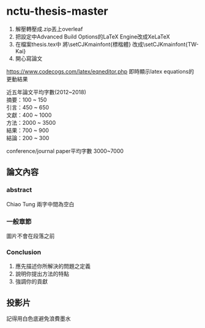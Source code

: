 # nctu-thesis-master

1. 解壓轉壓成.zip丟上overleaf
2. 把設定中Advanced Build Options的LaTeX Engine改成XeLaTeX
3. 在檔案thesis.tex中
將\setCJKmainfont{標楷體} 改成\setCJKmainfont{TW-Kai}
4. 開心寫論文

https://www.codecogs.com/latex/eqneditor.php
即時顯示latex equations的更動結果

近五年論文平均字數(2012~2018)  
摘要：100 ~ 150  
引言：450 ~ 650  
文獻：400 ~ 1000  
方法：2000 ~ 3500  
結果：700 ~ 900  
結論：200 ~ 300  

conference/journal paper平均字數 3000~7000

## 論文內容

### abstract
Chiao Tung 兩字中間為空白

### 一般章節
圖片不會在段落之前

### Conclusion
1. 應先描述你所解決的問題之定義
2. 說明你提出方法的特點
3. 強調你的貢獻

## 投影片
記得用白色底避免浪費墨水
